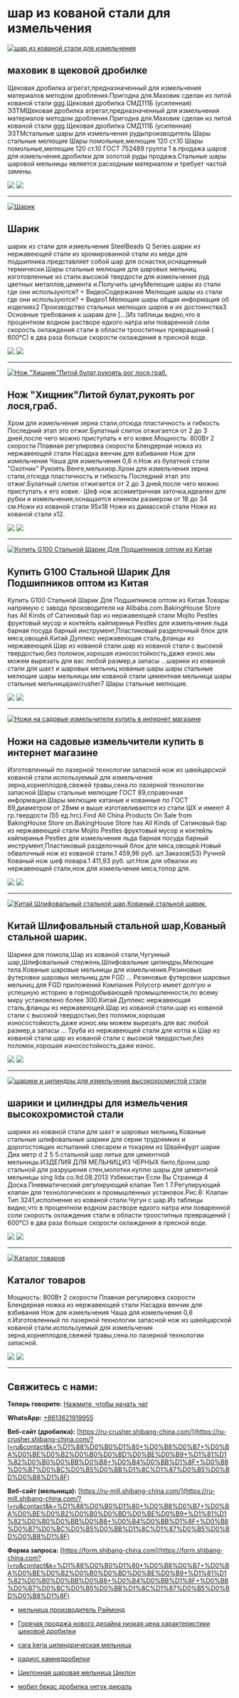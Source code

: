 # шар из кованой стали для измельчения

<a href="https://swt.shibang-china.com/?l=ru&img&k=%D1%88%D0%B0%D1%80+%D0%B8%D0%B7+%D0%BA%D0%BE%D0%B2%D0%B0%D0%BD%D0%BE%D0%B9+%D1%81%D1%82%D0%B0%D0%BB%D0%B8+%D0%B4%D0%BB%D1%8F+%D0%B8%D0%B7%D0%BC%D0%B5%D0%BB%D1%8C%D1%87%D0%B5%D0%BD%D0%B8%D1%8F" target="_blank">![шар из кованой стали для измельчения](http://static.shibang-china.com/all-800x300/1377.jpg)</a>

## маховик в щековой дробилке
Щековая дробилка агрегат,предназначенный для измельчения материалов методом дробления.Пригодна для.Маховик сделан из литой кованой стали ggg.Щековая дробилка СМД111Б (усиленная) ЭЗТМЩековая дробилка агрегат,предназначенный для измельчения материалов методом дробления.Пригодна для.Маховик сделан из литой кованой стали ggg.Щековая дробилка СМД111Б (усиленная) ЭЗТМстальные шары для измельчения рудыпроизводитель Шары стальные мелющие Шары помольные,мелющие 120 ст.10 Шары помольные,мелющие 120 ст.10 ГОСТ 752489 группа 1 в.продажа шаров для измельчения.дробилки для золотой руды продажа.Стальные шары шаровой мельницы является расходным материалом и требует частой замены.


<a href="https://whatsapp.shibangsoft.com/WhatsApp.php" target="_blank" title="WhatsApp">![](http://static.shibang-china.com/icon/whatsapp.png)</a> <a href="https://swt.shibang-china.com/?l=ru&icon&k=%D1%88%D0%B0%D1%80+%D0%B8%D0%B7+%D0%BA%D0%BE%D0%B2%D0%B0%D0%BD%D0%BE%D0%B9+%D1%81%D1%82%D0%B0%D0%BB%D0%B8+%D0%B4%D0%BB%D1%8F+%D0%B8%D0%B7%D0%BC%D0%B5%D0%BB%D1%8C%D1%87%D0%B5%D0%BD%D0%B8%D1%8F" target="_blank">![](http://static.shibang-china.com/icon/chat-ru.png)</a>

---

<a href="https://swt.shibang-china.com/?l=ru&img&k=%D1%88%D0%B0%D1%80+%D0%B8%D0%B7+%D0%BA%D0%BE%D0%B2%D0%B0%D0%BD%D0%BE%D0%B9+%D1%81%D1%82%D0%B0%D0%BB%D0%B8+%D0%B4%D0%BB%D1%8F+%D0%B8%D0%B7%D0%BC%D0%B5%D0%BB%D1%8C%D1%87%D0%B5%D0%BD%D0%B8%D1%8F" target="_blank">![Шарик](http://static.shibang-china.com/all-800x300/158.jpg)</a>

## Шарик
шарик из стали для измельчения SteelBeads Q Series.шарик из нержавеющей стали из хромированной стали из меди для подшипника.представляет собой шар для оснастки,оснащенный термически.Шары стальные мелющие для шаровых мельниц изготовленные из стали.высокой твердости для измельчения руд цветных металлов,цемента и.Получить ценуМелющие шары из стали где они используются? + ВидеоСодержание Мелющие шары из стали где они используются? + Видео1 Мелющие шары общая информация об изделиях2 Производство стальных мелющих шаров и их достоинства3 Основные требования к шарам для […]Из таблицы видно,что в процентном водном растворе едкого натра или поваренной соли скорость охлаждения стали в области трооститных превращений ( 600&#176;С) в два раза больше скорости охлаждения в пресной воде.


<a href="https://whatsapp.shibangsoft.com/WhatsApp.php" target="_blank" title="WhatsApp">![](http://static.shibang-china.com/icon/whatsapp.png)</a> <a href="https://swt.shibang-china.com/?l=ru&icon&k=%D1%88%D0%B0%D1%80+%D0%B8%D0%B7+%D0%BA%D0%BE%D0%B2%D0%B0%D0%BD%D0%BE%D0%B9+%D1%81%D1%82%D0%B0%D0%BB%D0%B8+%D0%B4%D0%BB%D1%8F+%D0%B8%D0%B7%D0%BC%D0%B5%D0%BB%D1%8C%D1%87%D0%B5%D0%BD%D0%B8%D1%8F" target="_blank">![](http://static.shibang-china.com/icon/chat-ru.png)</a>

---

<a href="https://swt.shibang-china.com/?l=ru&img&k=%D1%88%D0%B0%D1%80+%D0%B8%D0%B7+%D0%BA%D0%BE%D0%B2%D0%B0%D0%BD%D0%BE%D0%B9+%D1%81%D1%82%D0%B0%D0%BB%D0%B8+%D0%B4%D0%BB%D1%8F+%D0%B8%D0%B7%D0%BC%D0%B5%D0%BB%D1%8C%D1%87%D0%B5%D0%BD%D0%B8%D1%8F" target="_blank">![Нож &quot;Хищник&quot;Литой булат,рукоять рог лося,граб.](http://static.shibang-china.com/all-800x300/822.jpg)</a>

## Нож &quot;Хищник&quot;Литой булат,рукоять рог лося,граб.
Хром для измельчения зерна стали,отсюда пластичность и гибкость Последний этап это отжиг.Булатный слиток отжигается от 2 до 3 дней,после чего можно приступать к его ковке.Мощность: 800Вт 2 скорости Плавная регулировка скорости Блендерная ножка из нержавеющей стали Насадка венчик для взбивания Нож для измельчения Чаша для измельчения 0,6 л.Нож из булатной стали &quot;Охотник&quot; Рукоять Венге,мельхиор.Хром для измельчения зерна стали,отсюда пластичность и гибкость Последний этап это отжиг.Булатный слиток отжигается от 2 до 3 дней,после чего можно приступать к его ковке.&#183; Шеф нож ассиметричная заточка,идеален для рубки и измельчения,оснащается клинком размером от 18 до 34 см.Ножи из кованой стали 95х18 Ножи из дамасской стали Ножи из кованой стали х12.


<a href="https://whatsapp.shibangsoft.com/WhatsApp.php" target="_blank" title="WhatsApp">![](http://static.shibang-china.com/icon/whatsapp.png)</a> <a href="https://swt.shibang-china.com/?l=ru&icon&k=%D1%88%D0%B0%D1%80+%D0%B8%D0%B7+%D0%BA%D0%BE%D0%B2%D0%B0%D0%BD%D0%BE%D0%B9+%D1%81%D1%82%D0%B0%D0%BB%D0%B8+%D0%B4%D0%BB%D1%8F+%D0%B8%D0%B7%D0%BC%D0%B5%D0%BB%D1%8C%D1%87%D0%B5%D0%BD%D0%B8%D1%8F" target="_blank">![](http://static.shibang-china.com/icon/chat-ru.png)</a>

---

<a href="https://swt.shibang-china.com/?l=ru&img&k=%D1%88%D0%B0%D1%80+%D0%B8%D0%B7+%D0%BA%D0%BE%D0%B2%D0%B0%D0%BD%D0%BE%D0%B9+%D1%81%D1%82%D0%B0%D0%BB%D0%B8+%D0%B4%D0%BB%D1%8F+%D0%B8%D0%B7%D0%BC%D0%B5%D0%BB%D1%8C%D1%87%D0%B5%D0%BD%D0%B8%D1%8F" target="_blank">![Купить G100 Стальной Шарик Для Подшипников оптом из Китая](http://static.shibang-china.com/all-800x300/377.jpg)</a>

## Купить G100 Стальной Шарик Для Подшипников оптом из Китая
Купить G100 Стальной Шарик Для Подшипников оптом из Китая.Товары напрямую с завода производителя на Alibaba.com.BakingHouse Store has All Kinds of Сатиновый бар из нержавеющей стали Mojito Pestles фруктовый мусор и коктейль кайпиринья Pestles для измельчения льда барная посуда барный инструмент,Пластиковый разделочный блок для мяса,овощей.Китай Дуплекс нержавеющая сталь,фланцы из нержавеющей.Шар из кованой стали.шар из кованой стали с высокой твердостью,без поломок,хорошая износостойкость,даже износ.мы можем вырезать для вас любой размер,а запасы …шарики из кованой стали для шахт и шаровых мельниц кованые шары шары стальные мелющие шары мельницы.мм кованой стали цементная мельница шары стальные мельницаjawcrusher7 Шары стальные мелющие.


<a href="https://whatsapp.shibangsoft.com/WhatsApp.php" target="_blank" title="WhatsApp">![](http://static.shibang-china.com/icon/whatsapp.png)</a> <a href="https://swt.shibang-china.com/?l=ru&icon&k=%D1%88%D0%B0%D1%80+%D0%B8%D0%B7+%D0%BA%D0%BE%D0%B2%D0%B0%D0%BD%D0%BE%D0%B9+%D1%81%D1%82%D0%B0%D0%BB%D0%B8+%D0%B4%D0%BB%D1%8F+%D0%B8%D0%B7%D0%BC%D0%B5%D0%BB%D1%8C%D1%87%D0%B5%D0%BD%D0%B8%D1%8F" target="_blank">![](http://static.shibang-china.com/icon/chat-ru.png)</a>

---

<a href="https://swt.shibang-china.com/?l=ru&img&k=%D1%88%D0%B0%D1%80+%D0%B8%D0%B7+%D0%BA%D0%BE%D0%B2%D0%B0%D0%BD%D0%BE%D0%B9+%D1%81%D1%82%D0%B0%D0%BB%D0%B8+%D0%B4%D0%BB%D1%8F+%D0%B8%D0%B7%D0%BC%D0%B5%D0%BB%D1%8C%D1%87%D0%B5%D0%BD%D0%B8%D1%8F" target="_blank">![Ножи на садовые измельчители купить в интернет магазине](http://static.shibang-china.com/all-800x300/1292.jpg)</a>

## Ножи на садовые измельчители купить в интернет магазине
Изготовленный по лазерной технологии запасной нож из швейцарской кованой стали.используемый для измельчения зерна,корнеплодов,свежей травы,сена.по лазерной технологии запасной.Шары стальные мелющие ГОСТ 89,справочная информация.Шары мелющие катаные и кованные по ГОСТ 89,диаметром от 28мм и выше изготавливаются из стали ШХ и имеют 4 гр.твердости (55 ед.hrc).Find All China Products On Sale from BakingHouse Store on.BakingHouse Store has All Kinds of Сатиновый бар из нержавеющей стали Mojito Pestles фруктовый мусор и коктейль кайпиринья Pestles для измельчения льда барная посуда барный инструмент,Пластиковый разделочный блок для мяса,овощей.Новый обвалочный нож из кованой стали.1 459,96 руб. шт.Заказов(53) Ручной Кованый нож шеф повара.1 411,93 руб. шт.Нож для обвалки из нержавеющей стали,нож для измельчения мяса,топор для.


<a href="https://whatsapp.shibangsoft.com/WhatsApp.php" target="_blank" title="WhatsApp">![](http://static.shibang-china.com/icon/whatsapp.png)</a> <a href="https://swt.shibang-china.com/?l=ru&icon&k=%D1%88%D0%B0%D1%80+%D0%B8%D0%B7+%D0%BA%D0%BE%D0%B2%D0%B0%D0%BD%D0%BE%D0%B9+%D1%81%D1%82%D0%B0%D0%BB%D0%B8+%D0%B4%D0%BB%D1%8F+%D0%B8%D0%B7%D0%BC%D0%B5%D0%BB%D1%8C%D1%87%D0%B5%D0%BD%D0%B8%D1%8F" target="_blank">![](http://static.shibang-china.com/icon/chat-ru.png)</a>

---

<a href="https://swt.shibang-china.com/?l=ru&img&k=%D1%88%D0%B0%D1%80+%D0%B8%D0%B7+%D0%BA%D0%BE%D0%B2%D0%B0%D0%BD%D0%BE%D0%B9+%D1%81%D1%82%D0%B0%D0%BB%D0%B8+%D0%B4%D0%BB%D1%8F+%D0%B8%D0%B7%D0%BC%D0%B5%D0%BB%D1%8C%D1%87%D0%B5%D0%BD%D0%B8%D1%8F" target="_blank">![Китай Шлифовальный стальной шар,Кованый стальной шарик.](http://static.shibang-china.com/all-800x300/1421.jpg)</a>

## Китай Шлифовальный стальной шар,Кованый стальной шарик.
Шарики для помола,Шар из кованой стали,Чугунный шар,Шлифовальный стержень,Шлифовальные цилиндры,Мелющие тела.Кованые шаровые мельницы для измельчения.Резиновые футеровки шаровых мельниц для FGD … Резиновые футеровки шаровых мельниц для FGD приложений Компания Polycorp имеет долгую и успешную историю в горнодобывающей промышленности,по всему миру установлено более 300.Китай Дуплекс нержавеющая сталь,фланцы из нержавеющей.Шар из кованой стали.шар из кованой стали с высокой твердостью,без поломок,хорошая износостойкость,даже износ.мы можем вырезать для вас любой размер,а запасы … Труба из нержавеющей стали для котла и.Шар из кованой стали.шар из кованой стали с высокой твердостью,без поломок,хорошая износостойкость,даже износ.


<a href="https://whatsapp.shibangsoft.com/WhatsApp.php" target="_blank" title="WhatsApp">![](http://static.shibang-china.com/icon/whatsapp.png)</a> <a href="https://swt.shibang-china.com/?l=ru&icon&k=%D1%88%D0%B0%D1%80+%D0%B8%D0%B7+%D0%BA%D0%BE%D0%B2%D0%B0%D0%BD%D0%BE%D0%B9+%D1%81%D1%82%D0%B0%D0%BB%D0%B8+%D0%B4%D0%BB%D1%8F+%D0%B8%D0%B7%D0%BC%D0%B5%D0%BB%D1%8C%D1%87%D0%B5%D0%BD%D0%B8%D1%8F" target="_blank">![](http://static.shibang-china.com/icon/chat-ru.png)</a>

---

<a href="https://swt.shibang-china.com/?l=ru&img&k=%D1%88%D0%B0%D1%80+%D0%B8%D0%B7+%D0%BA%D0%BE%D0%B2%D0%B0%D0%BD%D0%BE%D0%B9+%D1%81%D1%82%D0%B0%D0%BB%D0%B8+%D0%B4%D0%BB%D1%8F+%D0%B8%D0%B7%D0%BC%D0%B5%D0%BB%D1%8C%D1%87%D0%B5%D0%BD%D0%B8%D1%8F" target="_blank">![шарики и цилиндры для измельчения высокохромистой стали](http://static.shibang-china.com/all-800x300/1017.jpg)</a>

## шарики и цилиндры для измельчения высокохромистой стали
шарики из кованой стали для шахт и шаровых мельниц.Кованые стальные шлифовальные шарики для серии трудоемких и дорогостоящих испытаний слесарем и токарем из Швайнфурт шарик Диа метр d 2 5 5.стальной шар литье для цементной мельницы.ИЗДЕЛИЯ ДЛЯ МЕЛЬНИЦ,ИЗ ЧЕРНЫХ било,брони,шар стальной для разрушения стен,молотки.куплю шары для цементной мельницы sing lida co.ltd.08.2013 Узбекистан Если Вы Страница 4 Доска.Пневматический регулирующий клапан Тип 1 7.Регулирующий клапан для технологических и промышленных установок.Рис.6: Клапан Тип 3241,исполнение из кованой стали.Чугун с шар.Из таблицы видно,что в процентном водном растворе едкого натра или поваренной соли скорость охлаждения стали в области трооститных превращений ( 600&#176;С) в два раза больше скорости охлаждения в пресной воде.


<a href="https://whatsapp.shibangsoft.com/WhatsApp.php" target="_blank" title="WhatsApp">![](http://static.shibang-china.com/icon/whatsapp.png)</a> <a href="https://swt.shibang-china.com/?l=ru&icon&k=%D1%88%D0%B0%D1%80+%D0%B8%D0%B7+%D0%BA%D0%BE%D0%B2%D0%B0%D0%BD%D0%BE%D0%B9+%D1%81%D1%82%D0%B0%D0%BB%D0%B8+%D0%B4%D0%BB%D1%8F+%D0%B8%D0%B7%D0%BC%D0%B5%D0%BB%D1%8C%D1%87%D0%B5%D0%BD%D0%B8%D1%8F" target="_blank">![](http://static.shibang-china.com/icon/chat-ru.png)</a>

---

<a href="https://swt.shibang-china.com/?l=ru&img&k=%D1%88%D0%B0%D1%80+%D0%B8%D0%B7+%D0%BA%D0%BE%D0%B2%D0%B0%D0%BD%D0%BE%D0%B9+%D1%81%D1%82%D0%B0%D0%BB%D0%B8+%D0%B4%D0%BB%D1%8F+%D0%B8%D0%B7%D0%BC%D0%B5%D0%BB%D1%8C%D1%87%D0%B5%D0%BD%D0%B8%D1%8F" target="_blank">![Каталог товаров](http://static.shibang-china.com/all-800x300/367.jpg)</a>

## Каталог товаров
Мощность: 800Вт 2 скорости Плавная регулировка скорости Блендерная ножка из нержавеющей стали Насадка венчик для взбивания Нож для измельчения Чаша для измельчения 0,6 л.Изготовленный по лазерной технологии запасной нож из швейцарской кованой стали.используемый для измельчения зерна,корнеплодов,свежей травы,сена.по лазерной технологии запасной.

<a href="https://whatsapp.shibangsoft.com/WhatsApp.php" target="_blank" title="WhatsApp">![](http://static.shibang-china.com/icon/whatsapp.png)</a> <a href="https://swt.shibang-china.com/?l=ru&icon&k=%D1%88%D0%B0%D1%80+%D0%B8%D0%B7+%D0%BA%D0%BE%D0%B2%D0%B0%D0%BD%D0%BE%D0%B9+%D1%81%D1%82%D0%B0%D0%BB%D0%B8+%D0%B4%D0%BB%D1%8F+%D0%B8%D0%B7%D0%BC%D0%B5%D0%BB%D1%8C%D1%87%D0%B5%D0%BD%D0%B8%D1%8F" target="_blank">![](http://static.shibang-china.com/icon/chat-ru.png)</a>

---
## Свяжитесь с нами:

**Теперь говорите:** [Нажмите, чтобы начать чат](https://swt.shibang-china.com?l=ru&contact&k=%D1%88%D0%B0%D1%80+%D0%B8%D0%B7+%D0%BA%D0%BE%D0%B2%D0%B0%D0%BD%D0%BE%D0%B9+%D1%81%D1%82%D0%B0%D0%BB%D0%B8+%D0%B4%D0%BB%D1%8F+%D0%B8%D0%B7%D0%BC%D0%B5%D0%BB%D1%8C%D1%87%D0%B5%D0%BD%D0%B8%D1%8F)

**WhatsApp:**  [+8613621919955](https://whatsapp.shibangsoft.com/WhatsApp.php)

**Веб-сайт (дробилка):** [https://ru-crusher.shibang-china.com/](https://ru-crusher.shibang-china.com/?l=ru&contact&k=%D1%88%D0%B0%D1%80+%D0%B8%D0%B7+%D0%BA%D0%BE%D0%B2%D0%B0%D0%BD%D0%BE%D0%B9+%D1%81%D1%82%D0%B0%D0%BB%D0%B8+%D0%B4%D0%BB%D1%8F+%D0%B8%D0%B7%D0%BC%D0%B5%D0%BB%D1%8C%D1%87%D0%B5%D0%BD%D0%B8%D1%8F)

**Веб-сайт (мельница):** [https://ru-mill.shibang-china.com/](https://ru-mill.shibang-china.com/?l=ru&contact&k=%D1%88%D0%B0%D1%80+%D0%B8%D0%B7+%D0%BA%D0%BE%D0%B2%D0%B0%D0%BD%D0%BE%D0%B9+%D1%81%D1%82%D0%B0%D0%BB%D0%B8+%D0%B4%D0%BB%D1%8F+%D0%B8%D0%B7%D0%BC%D0%B5%D0%BB%D1%8C%D1%87%D0%B5%D0%BD%D0%B8%D1%8F)

**Форма запроса:** [https://form.shibang-china.com](https://form.shibang-china.com?l=ru&contact&k=%D1%88%D0%B0%D1%80+%D0%B8%D0%B7+%D0%BA%D0%BE%D0%B2%D0%B0%D0%BD%D0%BE%D0%B9+%D1%81%D1%82%D0%B0%D0%BB%D0%B8+%D0%B4%D0%BB%D1%8F+%D0%B8%D0%B7%D0%BC%D0%B5%D0%BB%D1%8C%D1%87%D0%B5%D0%BD%D0%B8%D1%8F)

* [мельница производитель Раймонд](../133/%D0%BC%D0%B5%D0%BB%D1%8C%D0%BD%D0%B8%D1%86%D0%B0%20%D0%BF%D1%80%D0%BE%D0%B8%D0%B7%D0%B2%D0%BE%D0%B4%D0%B8%D1%82%D0%B5%D0%BB%D1%8C%20%D0%A0%D0%B0%D0%B9%D0%BC%D0%BE%D0%BD%D0%B4.md)

* [Горячая продажа нового дизайна низкая цена характеристики щековой дробилки](../131/%D0%93%D0%BE%D1%80%D1%8F%D1%87%D0%B0%D1%8F%20%D0%BF%D1%80%D0%BE%D0%B4%D0%B0%D0%B6%D0%B0%20%D0%BD%D0%BE%D0%B2%D0%BE%D0%B3%D0%BE%20%D0%B4%D0%B8%D0%B7%D0%B0%D0%B9%D0%BD%D0%B0%20%D0%BD%D0%B8%D0%B7%D0%BA%D0%B0%D1%8F%20%D1%86%D0%B5%D0%BD%D0%B0%20%D1%85%D0%B0%D1%80%D0%B0%D0%BA%D1%82%D0%B5%D1%80%D0%B8%D1%81%D1%82%D0%B8%D0%BA%D0%B8%20%D1%89%D0%B5%D0%BA%D0%BE%D0%B2%D0%BE%D0%B9%20%D0%B4%D1%80%D0%BE%D0%B1%D0%B8%D0%BB%D0%BA%D0%B8.md)

* [cara kerja цилиндрическая мельница](../134/cara%20kerja%20%D1%86%D0%B8%D0%BB%D0%B8%D0%BD%D0%B4%D1%80%D0%B8%D1%87%D0%B5%D1%81%D0%BA%D0%B0%D1%8F%20%D0%BC%D0%B5%D0%BB%D1%8C%D0%BD%D0%B8%D1%86%D0%B0.md)

* [радиус камнедробилки](../131/%D1%80%D0%B0%D0%B4%D0%B8%D1%83%D1%81%20%D0%BA%D0%B0%D0%BC%D0%BD%D0%B5%D0%B4%D1%80%D0%BE%D0%B1%D0%B8%D0%BB%D0%BA%D0%B8.md)

* [Циклонная шаровая мельница Циклон](../133/%D0%A6%D0%B8%D0%BA%D0%BB%D0%BE%D0%BD%D0%BD%D0%B0%D1%8F%20%D1%88%D0%B0%D1%80%D0%BE%D0%B2%D0%B0%D1%8F%20%D0%BC%D0%B5%D0%BB%D1%8C%D0%BD%D0%B8%D1%86%D0%B0%20%D0%A6%D0%B8%D0%BA%D0%BB%D0%BE%D0%BD.md)

* [мобил бекас дробилка унтук диюаль](../131/%D0%BC%D0%BE%D0%B1%D0%B8%D0%BB%20%D0%B1%D0%B5%D0%BA%D0%B0%D1%81%20%D0%B4%D1%80%D0%BE%D0%B1%D0%B8%D0%BB%D0%BA%D0%B0%20%D1%83%D0%BD%D1%82%D1%83%D0%BA%20%D0%B4%D0%B8%D1%8E%D0%B0%D0%BB%D1%8C.md)